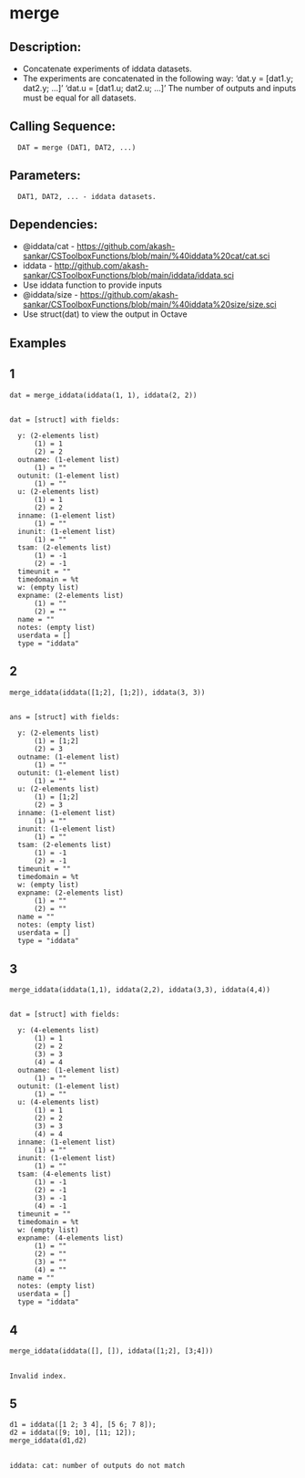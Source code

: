 # merge
## Description:
- Concatenate experiments of iddata datasets. 
- The experiments are concatenated in the following way: ‘dat.y = [dat1.y; dat2.y; ...]’ ‘dat.u = [dat1.u; dat2.u; ...]’ The number of outputs and inputs must be equal for all datasets.
## Calling Sequence:
      DAT = merge (DAT1, DAT2, ...)
## Parameters:
      DAT1, DAT2, ... - iddata datasets.

## Dependencies:
- @iddata/cat - https://github.com/akash-sankar/CSToolboxFunctions/blob/main/%40iddata%20cat/cat.sci
- iddata - http://github.com/akash-sankar/CSToolboxFunctions/blob/main/iddata/iddata.sci
- Use iddata function to provide inputs
- @iddata/size - https://github.com/akash-sankar/CSToolboxFunctions/blob/main/%40iddata%20size/size.sci
- Use struct(dat) to view the output in Octave
## Examples
## 1
```
dat = merge_iddata(iddata(1, 1), iddata(2, 2))
```
##
```
dat = [struct] with fields:

  y: (2-elements list)
      (1) = 1
      (2) = 2
  outname: (1-element list)
      (1) = ""
  outunit: (1-element list)
      (1) = ""
  u: (2-elements list)
      (1) = 1
      (2) = 2
  inname: (1-element list)
      (1) = ""
  inunit: (1-element list)
      (1) = ""
  tsam: (2-elements list)
      (1) = -1
      (2) = -1
  timeunit = ""
  timedomain = %t
  w: (empty list)
  expname: (2-elements list)
      (1) = ""
      (2) = ""
  name = ""
  notes: (empty list)
  userdata = []
  type = "iddata"
```
## 2
```
merge_iddata(iddata([1;2], [1;2]), iddata(3, 3))
```
##
```
ans = [struct] with fields:

  y: (2-elements list)
      (1) = [1;2]
      (2) = 3
  outname: (1-element list)
      (1) = ""
  outunit: (1-element list)
      (1) = ""
  u: (2-elements list)
      (1) = [1;2]
      (2) = 3
  inname: (1-element list)
      (1) = ""
  inunit: (1-element list)
      (1) = ""
  tsam: (2-elements list)
      (1) = -1
      (2) = -1
  timeunit = ""
  timedomain = %t
  w: (empty list)
  expname: (2-elements list)
      (1) = ""
      (2) = ""
  name = ""
  notes: (empty list)
  userdata = []
  type = "iddata"
```
## 3
```
merge_iddata(iddata(1,1), iddata(2,2), iddata(3,3), iddata(4,4))
```
##
```
dat = [struct] with fields:

  y: (4-elements list)
      (1) = 1
      (2) = 2
      (3) = 3
      (4) = 4
  outname: (1-element list)
      (1) = ""
  outunit: (1-element list)
      (1) = ""
  u: (4-elements list)
      (1) = 1
      (2) = 2
      (3) = 3
      (4) = 4
  inname: (1-element list)
      (1) = ""
  inunit: (1-element list)
      (1) = ""
  tsam: (4-elements list)
      (1) = -1
      (2) = -1
      (3) = -1
      (4) = -1
  timeunit = ""
  timedomain = %t
  w: (empty list)
  expname: (4-elements list)
      (1) = ""
      (2) = ""
      (3) = ""
      (4) = ""
  name = ""
  notes: (empty list)
  userdata = []
  type = "iddata"
```
## 4
```
merge_iddata(iddata([], []), iddata([1;2], [3;4]))
```
##
```
Invalid index.
```

## 5
```
d1 = iddata([1 2; 3 4], [5 6; 7 8]);
d2 = iddata([9; 10], [11; 12]);
merge_iddata(d1,d2)
```
##
```
iddata: cat: number of outputs do not match
```
